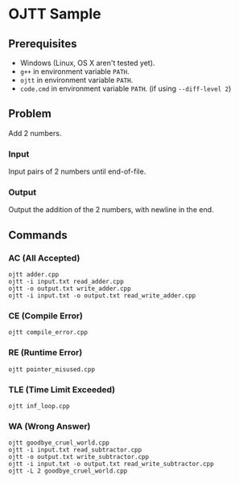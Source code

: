# OJTT Sample
## Prerequisites
- Windows (Linux, OS X aren't tested yet).
- `g++` in environment variable `PATH`.
- `ojtt` in environment variable `PATH`.
- `code.cmd` in environment variable `PATH`. (if using `--diff-level 2`)
## Problem
Add 2 numbers.
### Input
Input pairs of 2 numbers until end-of-file.
### Output
Output the addition of the 2 numbers, with newline in the end.
## Commands
### AC (All Accepted)
```shell
ojtt adder.cpp
ojtt -i input.txt read_adder.cpp
ojtt -o output.txt write_adder.cpp
ojtt -i input.txt -o output.txt read_write_adder.cpp
```
### CE (Compile Error)
```shell
ojtt compile_error.cpp
```
### RE (Runtime Error)
```shell
ojtt pointer_misused.cpp
```
### TLE (Time Limit Exceeded)
```shell
ojtt inf_loop.cpp
```
### WA (Wrong Answer)
```shell
ojtt goodbye_cruel_world.cpp
ojtt -i input.txt read_subtractor.cpp
ojtt -o output.txt write_subtractor.cpp
ojtt -i input.txt -o output.txt read_write_subtractor.cpp
ojtt -L 2 goodbye_cruel_world.cpp
```